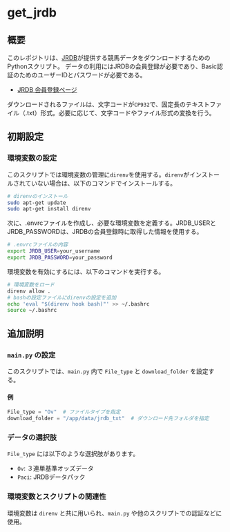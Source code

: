 # get_jrdb

## 概要

このレポジトリは、[JRDB](http://www.jrdb.com/)が提供する競馬データをダウンロードするためのPythonスクリプト。
データの利用にはJRDBの会員登録が必要であり、Basic認証のためのユーザーIDとパスワードが必要である。

- [JRDB 会員登録ページ](http://www.jrdb.com/order.html)

ダウンロードされるファイルは、文字コードが`CP932`で、固定長のテキストファイル（.txt）形式。必要に応じて、文字コードやファイル形式の変換を行う。

## 初期設定

### 環境変数の設定

このスクリプトでは環境変数の管理に`direnv`を使用する。`direnv`がインストールされていない場合は、以下のコマンドでインストールする。

```bash
# direnvのインストール
sudo apt-get update
sudo apt-get install direnv
```

次に、.envrcファイルを作成し、必要な環境変数を定義する。JRDB_USERとJRDB_PASSWORDは、JRDBの会員登録時に取得した情報を使用する。


```bash
# .envrcファイルの内容
export JRDB_USER=your_username
export JRDB_PASSWORD=your_password
```

環境変数を有効にするには、以下のコマンドを実行する。

```bash
# 環境変数をロード
direnv allow .
# bashの設定ファイルにdirenvの設定を追加
echo 'eval "$(direnv hook bash)"' >> ~/.bashrc
source ~/.bashrc

```

## 追加説明

### `main.py` の設定

このスクリプトでは、`main.py` 内で `File_type` と `download_folder` を設定する。

#### 例

```python
File_type = "Ov"  # ファイルタイプを指定
download_folder = "/app/data/jrdb_txt"  # ダウンロード先フォルダを指定
```

### データの選択肢

`File_type` には以下のような選択肢があります。

- `Ov`: ３連単基準オッズデータ
- `Paci`: JRDBデータパック

### 環境変数とスクリプトの関連性

環境変数は `direnv` と共に用いられ、`main.py` や他のスクリプトでの認証などに使用。
